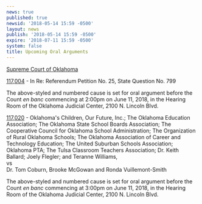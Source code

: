 ```yaml
---
news: true
published: true
newsid: '2018-05-14 15:59 -0500'
layout: news
publish: '2018-05-14 15:59 -0500'
expire: '2018-07-11 15:59 -0500'
system: false
title: Upcoming Oral Arguments
---
```

<u>Supreme Court of Oklahoma</u>

[117,004](http://www.oscn.net/dockets/GetCaseInformation.aspx?db=appellate&number=117004) - In Re: Referendum Petition No. 25, State Question No. 799  

The above-styled and numbered cause is set for oral argument before the Count <em>en banc</em> commencing at 2:00pm on June 11, 2018, in the Hearing Room of the Oklahoma Judicial Center, 2100 N. Lincoln Blvd.

[117,020](http://www.oscn.net/dockets/GetCaseInformation.aspx?db=appellate&number=117004) - Oklahoma's Children, Our Future, Inc.; The Oklahoma Education Association; The Oklahoma State School Boards Association; The Cooperative Council for Oklahoma School Administration; The Organization of Rural Oklahoma Schools; The Oklahoma Association of Career and Technology Education; The United Suburban Schools Association; Oklahoma PTA;  The Tulsa Classroom Teachers Association; Dr. Keith Ballard; Joely Flegler; and Teranne Williams,  
vs  
Dr. Tom Coburn, Brooke McGowan and Ronda Vuillemont-Smith

The above-styled and numbered cause is set for oral argument before the Count <em>en banc</em> commencing at 3:00pm on June 11, 2018, in the Hearing Room of the Oklahoma Judicial Center, 2100 N. Lincoln Blvd.
